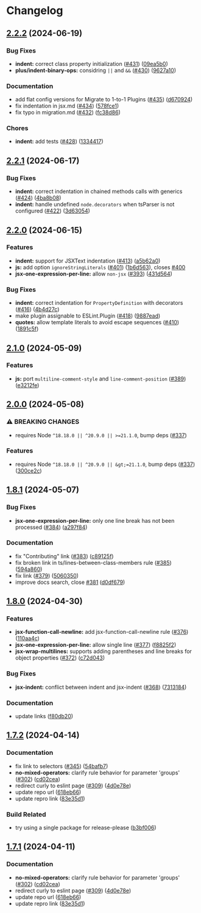 # Changelog

## [2.2.2](https://github.com/eslint-stylistic/eslint-stylistic/compare/v2.2.1...v2.2.2) (2024-06-19)


### Bug Fixes

* **indent:** correct class property initialization ([#431](https://github.com/eslint-stylistic/eslint-stylistic/issues/431)) ([09ea5b0](https://github.com/eslint-stylistic/eslint-stylistic/commit/09ea5b0fdccc3f8585cfaf574914f4f9c2109d5d))
* **plus/indent-binary-ops:** considring `||` and `&&` ([#430](https://github.com/eslint-stylistic/eslint-stylistic/issues/430)) ([9627a10](https://github.com/eslint-stylistic/eslint-stylistic/commit/9627a10af0e873475b0a90fef289a45033370df3))


### Documentation

* add flat config versions for Migrate to 1-to-1 Plugins ([#435](https://github.com/eslint-stylistic/eslint-stylistic/issues/435)) ([d670924](https://github.com/eslint-stylistic/eslint-stylistic/commit/d6709241555f6acd34c52325c3a044f32f1b8241))
* fix indentation in jsx.md ([#434](https://github.com/eslint-stylistic/eslint-stylistic/issues/434)) ([578fce1](https://github.com/eslint-stylistic/eslint-stylistic/commit/578fce1a7311a5ae25fa4781577b25c3df5b64c7))
* fix typo in migration.md ([#432](https://github.com/eslint-stylistic/eslint-stylistic/issues/432)) ([fc38d86](https://github.com/eslint-stylistic/eslint-stylistic/commit/fc38d86faa632807aa869f2e2906ea133c487558))


### Chores

* **indent:** add tests ([#428](https://github.com/eslint-stylistic/eslint-stylistic/issues/428)) ([1334417](https://github.com/eslint-stylistic/eslint-stylistic/commit/1334417307871bee72718c4d3056ac3e29d935e2))

## [2.2.1](https://github.com/eslint-stylistic/eslint-stylistic/compare/v2.2.0...v2.2.1) (2024-06-17)


### Bug Fixes

* **indent:** correct indentation in chained methods calls with generics ([#424](https://github.com/eslint-stylistic/eslint-stylistic/issues/424)) ([4ba8b08](https://github.com/eslint-stylistic/eslint-stylistic/commit/4ba8b0866e602dd416d367d6435c747d594bbe97))
* **indent:** handle undefined `node.decorators` when tsParser is not configured ([#422](https://github.com/eslint-stylistic/eslint-stylistic/issues/422)) ([3d63054](https://github.com/eslint-stylistic/eslint-stylistic/commit/3d63054ca962a00cdc5a3b4406daac97e7b94371))

## [2.2.0](https://github.com/eslint-stylistic/eslint-stylistic/compare/v2.1.0...v2.2.0) (2024-06-15)


### Features

* **indent:** support for JSXText indentation ([#413](https://github.com/eslint-stylistic/eslint-stylistic/issues/413)) ([a5b62a0](https://github.com/eslint-stylistic/eslint-stylistic/commit/a5b62a04d3b25d6144a5935f0ed9370487f26409))
* **js:** add option `ignoreStringLiterals` ([#401](https://github.com/eslint-stylistic/eslint-stylistic/issues/401)) ([1b6d563](https://github.com/eslint-stylistic/eslint-stylistic/commit/1b6d563921b408723fa9a5bd911f5890c698f649)), closes [#400](https://github.com/eslint-stylistic/eslint-stylistic/issues/400)
* **jsx-one-expression-per-line:** allow `non-jsx` ([#393](https://github.com/eslint-stylistic/eslint-stylistic/issues/393)) ([431d564](https://github.com/eslint-stylistic/eslint-stylistic/commit/431d56475af2ba183421cb051e486b2bb6940169))


### Bug Fixes

* **indent:** correct indentation for `PropertyDefinition` with decorators ([#416](https://github.com/eslint-stylistic/eslint-stylistic/issues/416)) ([4b4d27c](https://github.com/eslint-stylistic/eslint-stylistic/commit/4b4d27c0ede2bada33aab5cb9fcdca7e77448b8a))
* make plugin assignable to ESLint.Plugin ([#418](https://github.com/eslint-stylistic/eslint-stylistic/issues/418)) ([9887ead](https://github.com/eslint-stylistic/eslint-stylistic/commit/9887ead9ae485fa8393e2f7b529074bf04200867))
* **quotes:** allow template literals to avoid escape sequences ([#410](https://github.com/eslint-stylistic/eslint-stylistic/issues/410)) ([1891c5f](https://github.com/eslint-stylistic/eslint-stylistic/commit/1891c5fd8ae3580b892694836c2a387070de2084))

## [2.1.0](https://github.com/eslint-stylistic/eslint-stylistic/compare/v2.0.0...v2.1.0) (2024-05-09)


### Features

* **js:** port `multiline-comment-style` and `line-comment-position` ([#389](https://github.com/eslint-stylistic/eslint-stylistic/issues/389)) ([e3212fe](https://github.com/eslint-stylistic/eslint-stylistic/commit/e3212fe2e9daca4e1be69751654eb3c0c1176929))

## [2.0.0](https://github.com/eslint-stylistic/eslint-stylistic/compare/v1.8.1...v2.0.0) (2024-05-08)


### ⚠ BREAKING CHANGES

* requires Node `^18.18.0 || ^20.9.0 || >=21.1.0`, bump deps ([#337](https://github.com/eslint-stylistic/eslint-stylistic/issues/337))

### Features

* requires Node `^18.18.0 || ^20.9.0 || &gt;=21.1.0`, bump deps ([#337](https://github.com/eslint-stylistic/eslint-stylistic/issues/337)) ([300ce2c](https://github.com/eslint-stylistic/eslint-stylistic/commit/300ce2cdf3154dcfd139e60546234ec8fd2620d2))

## [1.8.1](https://github.com/eslint-stylistic/eslint-stylistic/compare/v1.8.0...v1.8.1) (2024-05-07)


### Bug Fixes

* **jsx-one-expression-per-line:** only one line break has not been processed ([#384](https://github.com/eslint-stylistic/eslint-stylistic/issues/384)) ([a297f84](https://github.com/eslint-stylistic/eslint-stylistic/commit/a297f8434894fab99c5a2792477a8f9818aa3031))


### Documentation

* fix "Contributing" link ([#383](https://github.com/eslint-stylistic/eslint-stylistic/issues/383)) ([c89125f](https://github.com/eslint-stylistic/eslint-stylistic/commit/c89125f7e81cfb5ebce37ce65bfdba726456574a))
* fix broken link in ts/lines-between-class-members rule ([#385](https://github.com/eslint-stylistic/eslint-stylistic/issues/385)) ([594a860](https://github.com/eslint-stylistic/eslint-stylistic/commit/594a860b25ae032d11dddf0cf1303d3ee6d3c934))
* fix link ([#379](https://github.com/eslint-stylistic/eslint-stylistic/issues/379)) ([5060350](https://github.com/eslint-stylistic/eslint-stylistic/commit/5060350fe3ecc3acd7fae83eb45cbd4de9c06fb5))
* improve docs search, close [#381](https://github.com/eslint-stylistic/eslint-stylistic/issues/381) ([d0df679](https://github.com/eslint-stylistic/eslint-stylistic/commit/d0df679403645bfddceb629bb35284bb9ae0a38a))

## [1.8.0](https://github.com/eslint-stylistic/eslint-stylistic/compare/v1.7.2...v1.8.0) (2024-04-30)


### Features

* **jsx-function-call-newline:** add jsx-function-call-newline rule ([#376](https://github.com/eslint-stylistic/eslint-stylistic/issues/376)) ([110aa4c](https://github.com/eslint-stylistic/eslint-stylistic/commit/110aa4ccc33371e47943952e1b595d67239ef5dc))
* **jsx-one-expression-per-line:** allow single line ([#377](https://github.com/eslint-stylistic/eslint-stylistic/issues/377)) ([f8825f2](https://github.com/eslint-stylistic/eslint-stylistic/commit/f8825f290cd049c07f17dd2fea16ffec6e532e39))
* **jsx-wrap-multilines:** supports adding parentheses and line breaks for object properties ([#372](https://github.com/eslint-stylistic/eslint-stylistic/issues/372)) ([c72d043](https://github.com/eslint-stylistic/eslint-stylistic/commit/c72d0437e4cf447918b0750200cf8fb6a46af2cf))


### Bug Fixes

* **jsx-indent:** conflict between indent and jsx-indent ([#368](https://github.com/eslint-stylistic/eslint-stylistic/issues/368)) ([7313184](https://github.com/eslint-stylistic/eslint-stylistic/commit/731318474fd5c7b0abe7f21abcb7334949bafc2e))


### Documentation

* update links ([f80db20](https://github.com/eslint-stylistic/eslint-stylistic/commit/f80db20d67d2f796655fd83de370609e21fa701f))

## [1.7.2](https://github.com/eslint-community/eslint-stylistic/compare/v1.7.1...v1.7.2) (2024-04-14)


### Documentation

* fix link to selectors ([#345](https://github.com/eslint-community/eslint-stylistic/issues/345)) ([54bafb7](https://github.com/eslint-community/eslint-stylistic/commit/54bafb76c43bb8e808b5019f5d9e9e8a4e0ee387))
* **no-mixed-operators:** clarify rule behavior for parameter 'groups' ([#302](https://github.com/eslint-community/eslint-stylistic/issues/302)) ([cd02cea](https://github.com/eslint-community/eslint-stylistic/commit/cd02cea85ce3cafee1d8bf5f3b4dfa9bee920542))
* redirect curly to eslint page ([#309](https://github.com/eslint-community/eslint-stylistic/issues/309)) ([4d0e78e](https://github.com/eslint-community/eslint-stylistic/commit/4d0e78ecc222d7af39c01fdd95d08d5af7491754))
* update repo url ([618eb66](https://github.com/eslint-community/eslint-stylistic/commit/618eb6614a6d08f694ec61ce62df0f4865285230))
* update repro link ([83e35d1](https://github.com/eslint-community/eslint-stylistic/commit/83e35d13ba0a54ef484e20ac5df143b600d38fd3))


### Build Related

* try using a single package for release-please ([b3bf006](https://github.com/eslint-community/eslint-stylistic/commit/b3bf006e340a5690479b82f457c4f9826ef24e67))

## [1.7.1](https://github.com/eslint-community/eslint-stylistic/compare/monorepo-v1.7.0...monorepo-v1.7.1) (2024-04-11)


### Documentation

* **no-mixed-operators:** clarify rule behavior for parameter 'groups' ([#302](https://github.com/eslint-community/eslint-stylistic/issues/302)) ([cd02cea](https://github.com/eslint-community/eslint-stylistic/commit/cd02cea85ce3cafee1d8bf5f3b4dfa9bee920542))
* redirect curly to eslint page ([#309](https://github.com/eslint-community/eslint-stylistic/issues/309)) ([4d0e78e](https://github.com/eslint-community/eslint-stylistic/commit/4d0e78ecc222d7af39c01fdd95d08d5af7491754))
* update repo url ([618eb66](https://github.com/eslint-community/eslint-stylistic/commit/618eb6614a6d08f694ec61ce62df0f4865285230))
* update repro link ([83e35d1](https://github.com/eslint-community/eslint-stylistic/commit/83e35d13ba0a54ef484e20ac5df143b600d38fd3))
